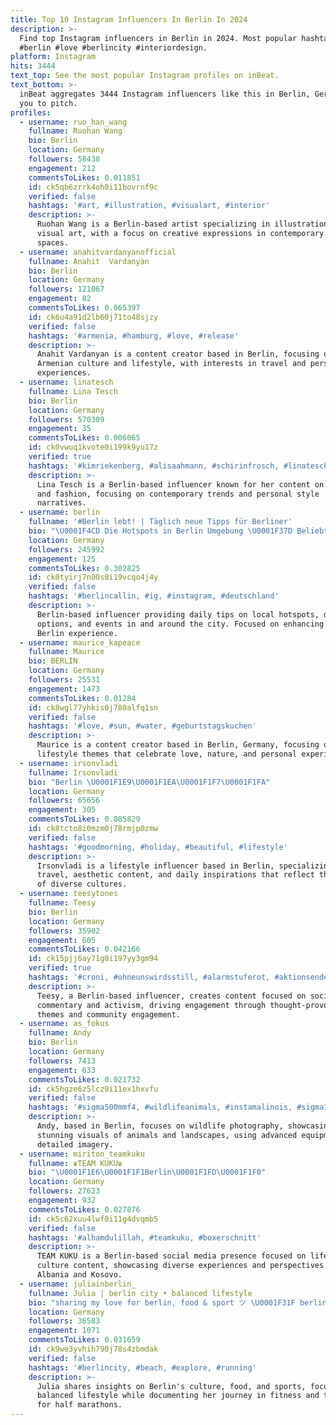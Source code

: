 ```yaml
---
title: Top 10 Instagram Influencers In Berlin In 2024
description: >-
  Find top Instagram influencers in Berlin in 2024. Most popular hashtags:
  #berlin #love #berlincity #interiordesign.
platform: Instagram
hits: 3444
text_top: See the most popular Instagram profiles on inBeat.
text_bottom: >-
  inBeat aggregates 3444 Instagram influencers like this in Berlin, Germany for
  you to pitch.
profiles:
  - username: ruo_han_wang
    fullname: Ruohan Wang
    bio: Berlin
    location: Germany
    followers: 58438
    engagement: 212
    commentsToLikes: 0.011851
    id: ck5qb6zrrk4oh0i11bovrnf9c
    verified: false
    hashtags: '#art, #illustration, #visualart, #interior'
    description: >-
      Ruohan Wang is a Berlin-based artist specializing in illustration and
      visual art, with a focus on creative expressions in contemporary interior
      spaces.
  - username: anahitvardanyanofficial
    fullname: Anahit  Vardanyan
    bio: Berlin
    location: Germany
    followers: 121067
    engagement: 82
    commentsToLikes: 0.065397
    id: ck6u4a91d2lb60j71to48sjzy
    verified: false
    hashtags: '#armenia, #hamburg, #love, #release'
    description: >-
      Anahit Vardanyan is a content creator based in Berlin, focusing on
      Armenian culture and lifestyle, with interests in travel and personal
      experiences.
  - username: linatesch
    fullname: Lina Tesch
    bio: Berlin
    location: Germany
    followers: 570309
    engagement: 35
    commentsToLikes: 0.006065
    id: ck0vwuq1kvote0i199k9yu17z
    verified: true
    hashtags: '#kimriekenberg, #alisaahmann, #schirinfrosch, #linatesch'
    description: >-
      Lina Tesch is a Berlin-based influencer known for her content on lifestyle
      and fashion, focusing on contemporary trends and personal style
      narratives.
  - username: berlin
    fullname: '#Berlin lebt! | Täglich neue Tipps für Berliner'
    bio: "\U0001F4CD Die Hotspots in Berlin Umgebung \U0001F37D️ Beliebte Orte für Food & Veranstaltungen \U0001F4E9 Vorstellung gewünscht? Schreib uns!"
    location: Germany
    followers: 245992
    engagement: 125
    commentsToLikes: 0.302825
    id: ck0tyirj7n00s0i19vcqo4j4y
    verified: false
    hashtags: '#berlincallin, #ig, #instagram, #deutschland'
    description: >-
      Berlin-based influencer providing daily tips on local hotspots, dining
      options, and events in and around the city. Focused on enhancing the
      Berlin experience.
  - username: maurice_kapeace
    fullname: Maurice
    bio: BERLIN
    location: Germany
    followers: 25531
    engagement: 1473
    commentsToLikes: 0.01284
    id: ck8wgl77yhkis0j780alfq1sn
    verified: false
    hashtags: '#love, #sun, #water, #geburtstagskuchen'
    description: >-
      Maurice is a content creator based in Berlin, Germany, focusing on
      lifestyle themes that celebrate love, nature, and personal experiences.
  - username: irsonvladi
    fullname: Irsonvladi
    bio: "Berlin \U0001F1E9\U0001F1EA\U0001F1F7\U0001F1FA"
    location: Germany
    followers: 65656
    engagement: 305
    commentsToLikes: 0.085829
    id: ck8tcto8i0mzm0j78rmjp0zmw
    verified: false
    hashtags: '#goodmorning, #holiday, #beautiful, #lifestyle'
    description: >-
      Irsonvladi is a lifestyle influencer based in Berlin, specializing in
      travel, aesthetic content, and daily inspirations that reflect the beauty
      of diverse cultures.
  - username: teesytones
    fullname: Teesy
    bio: Berlin
    location: Germany
    followers: 35902
    engagement: 605
    commentsToLikes: 0.042166
    id: ck15pjj6ay71g0i197yy3gm94
    verified: true
    hashtags: '#croni, #ohneunswirdsstill, #alarmstuferot, #aktionsendepause'
    description: >-
      Teesy, a Berlin-based influencer, creates content focused on social
      commentary and activism, driving engagement through thought-provoking
      themes and community engagement.
  - username: as_fokus
    fullname: Andy
    bio: Berlin
    location: Germany
    followers: 7413
    engagement: 633
    commentsToLikes: 0.021732
    id: ck5hgze6z5lcz0i11ex1hxvfu
    verified: false
    hashtags: '#sigma500mmf4, #wildlifeanimals, #instamalinois, #sigma135art'
    description: >-
      Andy, based in Berlin, focuses on wildlife photography, showcasing
      stunning visuals of animals and landscapes, using advanced equipment for
      detailed imagery.
  - username: miriton_teamkuku
    fullname: ♛TEAM KUKU♛
    bio: "\U0001F1E6\U0001F1F1Berlin\U0001F1FD\U0001F1F0"
    location: Germany
    followers: 27623
    engagement: 932
    commentsToLikes: 0.027876
    id: ck5c62xuu4lwf0i11g4dvqmb5
    verified: false
    hashtags: '#alhamdulillah, #teamkuku, #boxerschnitt'
    description: >-
      TEAM KUKU is a Berlin-based social media presence focused on lifestyle and
      culture content, showcasing diverse experiences and perspectives from
      Albania and Kosovo.
  - username: juliainberlin_
    fullname: Julia | berlin city • balanced lifestyle
    bio: "sharing my love for berlin, food & sport ツ \U0001F31F berlin tips & balanced lifestyle \U0001F3C3\U0001F3FB‍♀️ currently training for my first HM \U0001F48C management@juliainberlin.com"
    location: Germany
    followers: 36583
    engagement: 1071
    commentsToLikes: 0.031659
    id: ck9we3yvhih790j78s4zbmdak
    verified: false
    hashtags: '#berlincity, #beach, #explore, #running'
    description: >-
      Julia shares insights on Berlin's culture, food, and sports, focusing on a
      balanced lifestyle while documenting her journey in fitness and training
      for half marathons.
---
```


